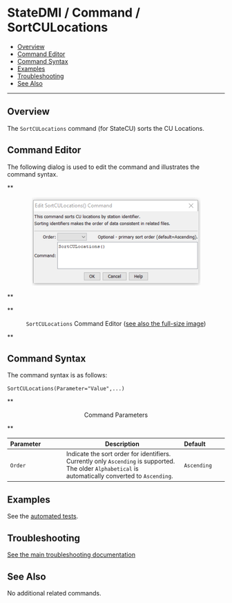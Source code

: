 # StateDMI / Command / SortCULocations #

* [Overview](#overview)
* [Command Editor](#command-editor)
* [Command Syntax](#command-syntax)
* [Examples](#examples)
* [Troubleshooting](#troubleshooting)
* [See Also](#see-also)

-------------------------

## Overview ##

The `SortCULocations` command (for StateCU)
sorts the CU Locations.

## Command Editor ##

The following dialog is used to edit the command and illustrates the command syntax.

**<p style="text-align: center;">
![SortCULocations command editor](SortCULocations.png)
</p>**

**<p style="text-align: center;">
`SortCULocations` Command Editor (<a href="../SortCULocations.png">see also the full-size image</a>)
</p>**

## Command Syntax ##

The command syntax is as follows:

```text
SortCULocations(Parameter="Value",...)
```
**<p style="text-align: center;">
Command Parameters
</p>**

| **Parameter**&nbsp;&nbsp;&nbsp;&nbsp;&nbsp;&nbsp;&nbsp;&nbsp;&nbsp;&nbsp;&nbsp;&nbsp; | **Description** | **Default**&nbsp;&nbsp;&nbsp;&nbsp;&nbsp;&nbsp;&nbsp;&nbsp;&nbsp;&nbsp; |
| --------------|-----------------|----------------- |
| `Order` | Indicate the sort order for identifiers.  Currently only `Ascending` is supported.  The older `Alphabetical` is automatically converted to `Ascending`. | `Ascending` |

## Examples ##

See the [automated tests](https://github.com/OpenCDSS/cdss-app-statedmi-test/tree/master/test/regression/commands/SortCULocations).

## Troubleshooting ##

[See the main troubleshooting documentation](../../troubleshooting/troubleshooting.md)

## See Also ##

No additional related commands.
